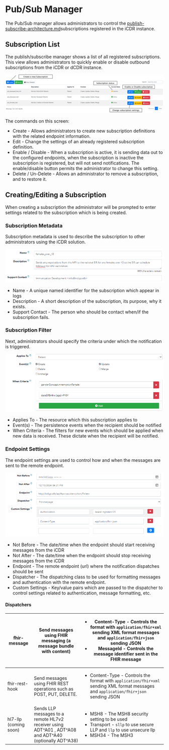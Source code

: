 # Pub/Sub Manager

The Pub/Sub manager allows administrators to control the [publish-subscribe-architecture.md](../../../../santedb/software-architecture/publish-subscribe-architecture.md "mention")subscriptions registered in the iCDR instance.&#x20;

## Subscription List

The publish/subscribe manager shows a list of all registered subscriptions. This view allows administrators to quickly enable or disable outbound subscriptions from the iCDR or dCDR instance.

![](<../../../../.gitbook/assets/image (434) (1) (1).png>)

The commands on this screen:

* Create - Allows administrators to create new subscription definitions with the related endpoint information.
* Edit - Change the settings of an already registered subscription definition.
* Enable / Disable - When a subscription is active, it is sending data out to the configured endpoints, when the subscription is inactive the subscription is registered, but will not send notifications. The enable/disable button permits the administrator to change this setting.
* Delete / Un-Delete - Allows an administrator to remove a subscription, and to restore it.

## Creating/Editing a Subscription

When creating a subscription the administrator will be prompted to enter settings related to the subscription which is being created.

### Subscription Metadata

Subscription metadata is used to describe the subscription to other administrators using the iCDR solution.

![](<../../../../.gitbook/assets/image (448) (1) (1) (1) (1).png>)

* Name - A unique named identifier for the subscription which appear in logs
* Description - A short description of the subscription, its purpose, why it exists.
* Support Contact - The person who should be contact when/if the subscription fails.

### Subscription Filter

Next, administrators should specify the criteria under which the notification is triggered.&#x20;

![](<../../../../.gitbook/assets/image (435) (1) (1) (1) (1).png>)

* Applies To - The resource which this subscription applies to
* Event(s) - The persistence events when the recipient should be notified
* When Criteria - The filters for new events which should be applied when new data is received. These dictate when the recipient will be notified.

### Endpoint Settings

The endpoint settings are used to control how and when the messages are sent to the remote endpoint.&#x20;

![](<../../../../.gitbook/assets/image (447) (1) (1) (1).png>)

* Not Before - The date/time when the endpoint should start receiving messages from the iCDR
* Not After - The date/time when the endpoint should stop receiving messages from the iCDR
* Endpoint - The remote endpoint (url) where the notification dispatches should be sent
* Dispatcher - The dispatching class to be used for formatting messages and authentication with the remote endpoint.
* Custom Settings - Key/value pairs which are passed to the dispatcher to control settings related to authentication, message formatting, etc.

#### Dispatchers

| fhir-message          | Send messages using FHIR messaging (a message bundle with content)                                     | <ul><li>Content-Type - Controls the format with <code>application/fhir+xml</code> sending XML format messages and <code>application/fhir+json</code> sending JSON</li><li>MessageId - Controls the message identifier sent in the FHIR message</li></ul>                                                                                                             |
| --------------------- | ------------------------------------------------------------------------------------------------------ | -------------------------------------------------------------------------------------------------------------------------------------------------------------------------------------------------------------------------------------------------------------------------------------------------------------------------------------------------------------------- |
| fhir-rest-hook        | Send messages using FHIR REST operations such as POST, PUT, DELETE.                                    | <ul><li>Content-Type - Controls the format with <code>application/fhir+xml</code> sending XML format messages and <code>application/fhir+json</code> sending JSON</li></ul>                                                                                                                                                                                          |
| hl7-llp (coming soon) | Sends LLP messages to a remote HL7v2 receiver using ADT^A01 , ADT^A08 and ADT^A40 (optionally ADT^A38) | <ul><li>MSH8 - The MSH8 security setting to be used</li><li>Transport - <code>sllp</code> to use secure LLP and <code>llp</code> to use unsecure llp</li><li>MSH34 - The MSH3 | MSH4 to send (default is the SanteDB server's)</li><li>SendAs - <code>Client</code> if sending ADT^A01, ADT^A08, ADT^A40 messages, or <code>Server</code> if using ADT^A38</li></ul> |
